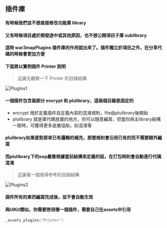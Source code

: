 ## 插件庫

#### 有時候我們並不想直接修改功能庫 library

#### 又有時候項目處於開發途中或其他原因，也不想公開項目子庫 sublibrary

#### 這時 war3mapPlugins 插件庫的作用就出來了。插件獨立於項目之外，在分享代碼的時候會更加方便

#### 下面將以實例插件 Printer 説明

> 這裏先觀察一下 Printer 的目錄結構

![Plugins1](https://gitlab.com/h-document/lik/-/raw/main/assets/plugins1.png)

#### 一個插件包含兩部分 encrypt 和 plulibrary，這兩個目錄是固定的

* encrypt 用於定義插件自定義內容的混淆規則，file由plulibrary後開始
* plulibrary 就是庫代碼放置的地方，你可以隨意編寫，但當你與主library結構一致時，可獲得更多底層協助，如混淆等

#### plulibrary如果是對原來已有邏輯的補充，那麼規則會**沿用已有的而不需要額外編寫**

#### 而plulibrary下的oop嚴重根據當前結構來定義的話，在打包時則會自動進行代碼混淆

> 這裏看一個值得參考的目錄結構

![Plugins2](https://gitlab.com/h-document/lik/-/raw/main/assets/plugins2.png)

#### 插件所有的東西編寫完成後，並不會自動生效

#### 與UIKit類似，你需要啓用哪一個插件，需要自己在assets中引用

```lua
_assets_plugins("Printer")
```
